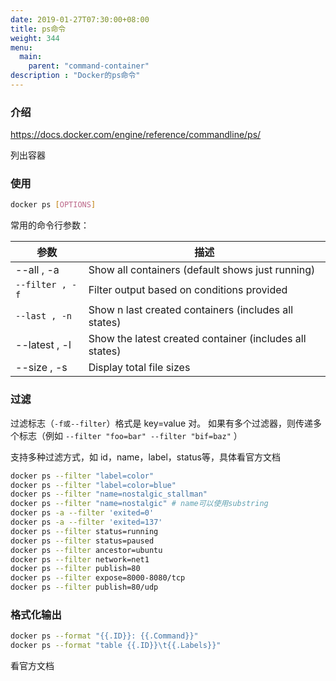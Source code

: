 ```yaml
---
date: 2019-01-27T07:30:00+08:00
title: ps命令
weight: 344
menu:
  main:
    parent: "command-container"
description : "Docker的ps命令"
---
```


### 介绍

https://docs.docker.com/engine/reference/commandline/ps/

列出容器

### 使用

```bash
docker ps [OPTIONS]
```

常用的命令行参数：

| 参数            | 描述                                                    |
| --------------- | ------------------------------------------------------- |
| --all , -a      | Show all containers (default shows just running)        |
| `--filter , -f` | Filter output based on conditions provided              |
| `--last , -n`   | Show n last created containers (includes all states)    |
| --latest , -l   | Show the latest created container (includes all states) |
| --size , -s     | Display total file sizes                                |

### 过滤

过滤标志（`-f或--filter`）格式是 key=value 对。 如果有多个过滤器，则传递多个标志（例如 `--filter "foo=bar" --filter "bif=baz"` ）

支持多种过滤方式，如 id，name，label，status等，具体看官方文档

```bash
docker ps --filter "label=color"
docker ps --filter "label=color=blue"
docker ps --filter "name=nostalgic_stallman"
docker ps --filter "name=nostalgic" # name可以使用substring
docker ps -a --filter 'exited=0'
docker ps -a --filter 'exited=137'
docker ps --filter status=running
docker ps --filter status=paused
docker ps --filter ancestor=ubuntu
docker ps --filter network=net1
docker ps --filter publish=80
docker ps --filter expose=8000-8080/tcp
docker ps --filter publish=80/udp
```



### 格式化输出

```bash
docker ps --format "{{.ID}}: {{.Command}}"
docker ps --format "table {{.ID}}\t{{.Labels}}"
```



看官方文档






